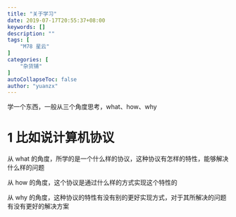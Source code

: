 ```yaml
---
title: "关于学习"
date: 2019-07-17T20:55:37+08:00
keywords: []
description: ""
tags: [
    "M78 星云"
]
categories: [
    "杂货铺"
]
autoCollapseToc: false
author: "yuanzx"
---
```


学一个东西，一般从三个角度思考，what、how、why

# 1 比如说计算机协议

从 what 的角度，所学的是一个什么样的协议，这种协议有怎样的特性，能够解决什么样的问题

从 how 的角度，这个协议是通过什么样的方式实现这个特性的

从 why 的角度，这种协议的特性有没有别的更好实现方式，对于其所解决的问题有没有更好的解决方案